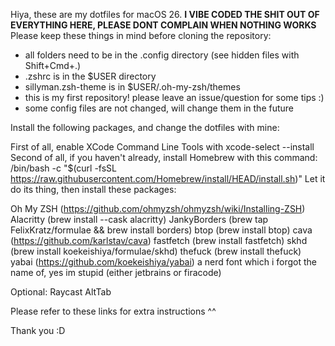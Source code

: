 Hiya, these are my dotfiles for macOS 26.
**I VIBE CODED THE SHIT OUT OF EVERYTHING HERE, PLEASE DONT COMPLAIN WHEN NOTHING WORKS**
Please keep these things in mind before cloning the repository:
- all folders need to be in the .config directory (see hidden files with Shift+Cmd+.)
- .zshrc is in the $USER directory
- sillyman.zsh-theme is in $USER/.oh-my-zsh/themes
- this is my first repository! please leave an issue/question for some tips :)
- some config files are not changed, will change them in the future

Install the following packages, and change the dotfiles with mine:

First of all, enable XCode Command Line Tools with xcode-select --install
Second of all, if you haven't already, install Homebrew with this command:
/bin/bash -c "$(curl -fsSL https://raw.githubusercontent.com/Homebrew/install/HEAD/install.sh)"
Let it do its thing, then install these packages:

Oh My ZSH (https://github.com/ohmyzsh/ohmyzsh/wiki/Installing-ZSH)
Alacritty (brew install --cask alacritty)
JankyBorders (brew tap FelixKratz/formulae && brew install borders)
btop (brew install btop)
cava (https://github.com/karlstav/cava)
fastfetch (brew install fastfetch)
skhd (brew install koekeishiya/formulae/skhd)
thefuck (brew install thefuck)
yabai (https://github.com/koekeishiya/yabai)
a nerd font which i forgot the name of, yes im stupid (either jetbrains or firacode)

Optional:
Raycast
AltTab


Please refer to these links for extra instructions ^^

Thank you :D

